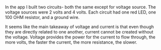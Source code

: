 In the app I built two circuits- both the same except for voltage source. The voltage sources were 2 volts and 4 volts. Each circuit had one red LED, one 100 OHM resistor, and a ground wire. 

It seems like the main takeaway of voltage and current is that even though they are directly related to one another, current cannot be created without the voltage. Voltage provides the power for the current to flow through, the more volts, the faster the current, the more resistance, the slower.

